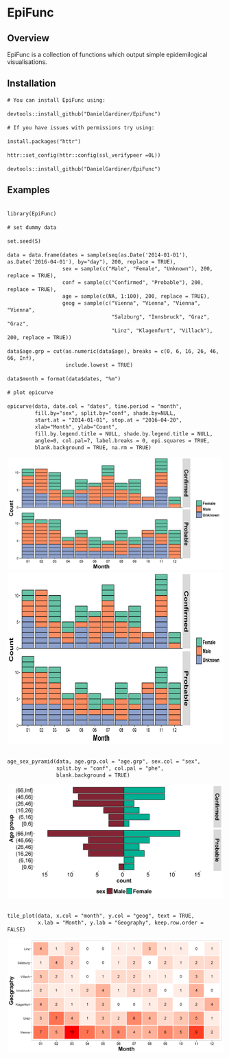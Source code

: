 # EpiFunc


## Overview

EpiFunc is a collection of functions which output simple epidemilogical visualisations. 


## Installation

```{r, eval = FALSE}
# You can install EpiFunc using:

devtools::install_github("DanielGardiner/EpiFunc")

# If you have issues with permissions try using:

install.packages("httr")

httr::set_config(httr::config(ssl_verifypeer =0L))

devtools::install_github("DanielGardiner/EpiFunc")

```

## Examples 


```{r, eval = FALSE}

library(EpiFunc)

# set dummy data

set.seed(5)

data = data.frame(dates = sample(seq(as.Date('2014-01-01'), as.Date('2016-04-01'), by="day"), 200, replace = TRUE),
                  sex = sample(c("Male", "Female", "Unknown"), 200, replace = TRUE),
                  conf = sample(c("Confirmed", "Probable"), 200, replace = TRUE),
                  age = sample(c(NA, 1:100), 200, replace = TRUE),
                  geog = sample(c("Vienna", "Vienna", "Vienna", "Vienna",
                                  "Salzburg", "Innsbruck", "Graz", "Graz",
                                  "Linz", "Klagenfurt", "Villach"), 200, replace = TRUE))

data$age.grp = cut(as.numeric(data$age), breaks = c(0, 6, 16, 26, 46, 66, Inf),
                   include.lowest = TRUE)

data$month = format(data$dates, "%m")

# plot epicurve

epicurve(data, date.col = "dates", time.period = "month",
         fill.by="sex", split.by="conf", shade.by=NULL,
         start.at = "2014-01-01", stop.at = "2016-04-20",
         xlab="Month", ylab="Count",
         fill.by.legend.title = NULL, shade.by.legend.title = NULL, 
         angle=0, col.pal=7, label.breaks = 0, epi.squares = TRUE, 
         blank.background = TRUE, na.rm = TRUE) 

```

<img src="man/figures/epicurve1.png" />
<img src="man/figures/epicurve1.png" width="600" height="400"/>


```{r, eval = FALSE}

age_sex_pyramid(data, age.grp.col = "age.grp", sex.col = "sex", 
                split.by = "conf", col.pal = "phe", 
                blank.background = TRUE)

```

<img src="man/figures/agesexpyramid1.png" />

```{r, eval = FALSE}

tile_plot(data, x.col = "month", y.col = "geog", text = TRUE, 
          x.lab = "Month", y.lab = "Geography", keep.row.order = FALSE)

```

<img src="man/figures/tileplot1.png" />


